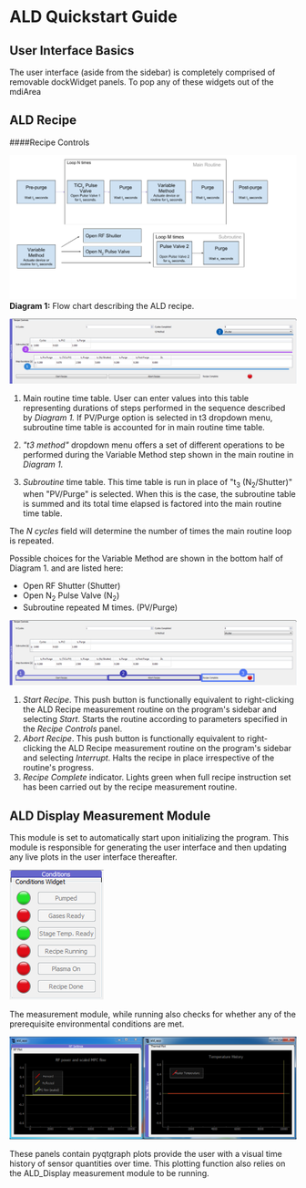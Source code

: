 # ALD Quickstart Guide

## User Interface Basics

The user interface (aside from the sidebar) is completely comprised of removable dockWidget panels. To pop any of these widgets out of the mdiArea 

## ALD Recipe

####Recipe Controls

![alt text](images/ALD_routine.png "ALD Recipe Diagram")
**Diagram 1:** Flow chart describing the ALD recipe.

![alt text](images/Routine_controls.png "Recipe Controls Panel")

1. Main routine time table. User can enter values into this table representing durations of steps performed in the sequence described by *Diagram 1.* If PV/Purge option is selected in t3 dropdown menu, subroutine time table is accounted for in main routine time table.

2. *"t3 method"* dropdown menu offers a set of different operations to be performed during the Variable Method step shown in the main routine in *Diagram 1.*

3. *Subroutine* time table. This time table is run in place of "t<sub>3</sub> (N<sub>2</sub>/Shutter)" when "PV/Purge" is selected. When this is the case, the subroutine table is summed and its total time elapsed is factored into the main routine time table.

The *N cycles* field will determine the number of times the main routine loop is repeated.

Possible choices for the Variable Method are shown in the bottom half of Diagram 1. and are listed here:

* Open RF Shutter (Shutter)
* Open N<sub>2</sub> Pulse Valve (N<sub>2</sub>)
* Subroutine repeated M times. (PV/Purge)

![alt text](images/Routine_controls2.png "Recipe Controls Panel")

1. *Start Recipe*. This push button is functionally equivalent to right-clicking the ALD Recipe measurement routine on the program's sidebar and selecting *Start*. Starts the routine according to parameters specified in the *Recipe Controls* panel. 
2. *Abort Recipe*. This push button is functionally equivalent to right-clicking the ALD Recipe measurement routine on the program's sidebar and selecting *Interrupt*. Halts the recipe in place irrespective of the routine's progress.
3. *Recipe Complete* indicator. Lights green when full recipe instruction set has been carried out by the recipe measurement routine.



## ALD Display Measurement Module

This module is set to automatically start upon initializing the program. This module is responsible for generating the user interface and then updating any live plots in the user interface thereafter. 


![alt text](images/Conditions.png "Conditions Panel")

The measurement module, while running also checks for whether any of the prerequisite environmental conditions are met.

![alt text](images/Plots.png "Plot Panels")

These panels contain pyqtgraph plots provide the user with a visual time history of sensor quantities over time.
This plotting function also relies on the ALD_Display measurement module to be running.